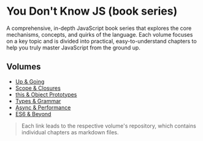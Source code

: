 # You Don't Know JS (book series)

A comprehensive, in-depth JavaScript book series that explores the core mechanisms, concepts, and quirks of the language. Each volume focuses on a key topic and is divided into practical, easy-to-understand chapters to help you truly master JavaScript from the ground up.

## Volumes

- [Up & Going](https://github.com/DeepeshJha/YouDontKnowJS-UpAndGoing)
- [Scope & Closures](https://github.com/DeepeshJha/YouDontKnowJS-ScopeClosures)
- [this & Object Prototypes](https://github.com/DeepeshJha/YouDontKnowJS-ThisObjectPrototypes)
- [Types & Grammar](https://github.com/DeepeshJha/YouDontKnowJS-TypesGrammar)
- [Async & Performance](https://github.com/DeepeshJha/YouDontKnowJS-AsyncPerformance)
- [ES6 & Beyond](https://github.com/DeepeshJha/YouDontKnowJS-ES6Beyond)

> Each link leads to the respective volume's repository, which contains individual chapters as markdown files.
